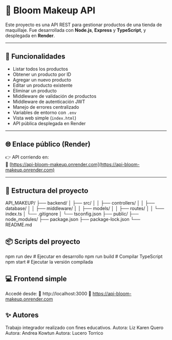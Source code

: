# 💄 Bloom Makeup API

Este proyecto es una API REST para gestionar productos de una tienda de maquillaje. Fue desarrollada con **Node.js**, **Express** y **TypeScript**, y desplegada en **Render**.

---

## 🚀 Funcionalidades

- Listar todos los productos
- Obtener un producto por ID
- Agregar un nuevo producto
- Editar un producto existente
- Eliminar un producto
- Middleware de validación de productos
- Middleware de autenticación JWT
- Manejo de errores centralizado
- Variables de entorno con `.env`
- Vista web simple (`index.html`)
- API pública desplegada en Render

---

## 🌐 Enlace público (Render)

👉 API corriendo en:  
🔗 [https://api-bloom-makeup.onrender.com](https://api-bloom-makeup.onrender.com)

---

## 📂 Estructura del proyecto

API_MAKEUP/
├── backend/
│   ├── src/
│   │   ├── controllers/
│   │   ├── database/
│   │   ├── middleware/
│   │   ├── models/
│   │   ├── routes/
│   │   └── index.ts
│   └── .gitignore
│   └── tsconfig.json
├── public/
├── node_modules/
├── package.json
├── package-lock.json
└── README.md

## 📦 Scripts del proyecto

npm run dev       # Ejecutar en desarrollo
npm run build     # Compilar TypeScript
npm start         # Ejecutar la versión compilada

##  💻 Frontend simple
Accedé desde:
🔹 http://localhost:3000
🔹 https://api-bloom-makeup.onrender.com

##  ✨ Autores
Trabajo integrador realizado con fines educativos.
Autora: Liz Karen Quero
Autora: Andrea Kowtun
Autora: Lucero Torrico




